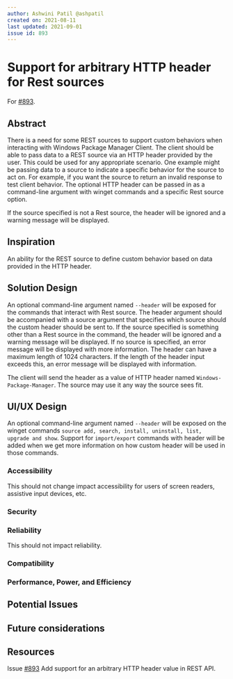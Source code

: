 ```yaml
---
author: Ashwini Patil @ashpatil
created on: 2021-08-11
last updated: 2021-09-01
issue id: 893
---
```


# Support for arbitrary HTTP header for Rest sources

For [#893](https://github.com/microsoft/winget-cli/issues/893).

## Abstract

There is a need for some REST sources to support custom behaviors when interacting with Windows Package Manager Client. The client should be able to pass data to a REST source via an HTTP header provided by the user. This could be used for any appropriate scenario. One example might be passing data to a source to indicate a specific behavior for the source to act on. For example, if you want the source to return an invalid response to test client behavior.
The optional HTTP header can be passed in as a command-line argument with winget commands and a specific Rest source option.

If the source specified is not a Rest source, the header will be ignored and a warning message will be displayed.

## Inspiration

An ability for the REST source to define custom behavior based on data provided in the HTTP header.

## Solution Design

An optional command-line argument named `--header` will be exposed for the commands that interact with Rest source. The header argument should be accompanied with a source argument that specifies which source should the custom header should be sent to. If the source specified is something other than a Rest source in the command, the header will be ignored and a warning message will be displayed. If no source is specified, an error message will be displayed with more information. The header can have a maximum length of 1024 characters. If the length of the header input exceeds this, an error message will be displayed with information.

The client will send the header as a value of HTTP header named `Windows-Package-Manager`. The source may use it any way the source sees fit.

## UI/UX Design

An optional command-line argument named `--header` will be exposed on the winget commands `source add, search, install, uninstall, list, upgrade and show`. Support for `import/export` commands with header will be added when we get more information on how custom header will be used in those commands.

### Accessibility

This should not change impact accessibility for users of screen readers, assistive input devices, etc.

### Security

### Reliability

This should not impact reliability.

### Compatibility

### Performance, Power, and Efficiency

## Potential Issues

## Future considerations

## Resources

Issue [#893](https://github.com/microsoft/winget-cli/issues/893) Add support for an arbitrary HTTP header value in REST API.
